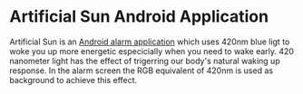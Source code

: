 # Artificial Sun Android Application
Artificial Sun is an [Android alarm application](https://play.google.com/store/apps/details?id=co.oriens.bluelight&hl=en) which uses 420nm blue ligt to woke you up more energetic especicially when you need to wake early.
420 nanometer light has the effect of trigerring our body's natural waking up response. In the alarm screen the RGB equivalent of 420nm is used as background to achieve this effect.
